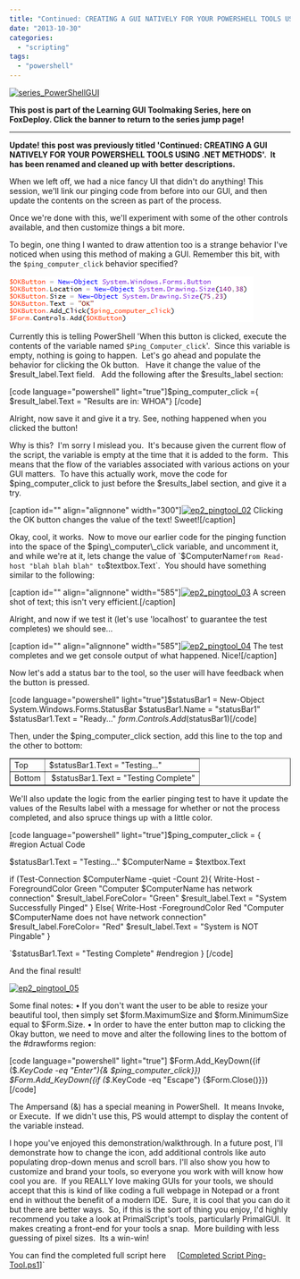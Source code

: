 ```yaml
---
title: "Continued: CREATING A GUI NATIVELY FOR YOUR POWERSHELL TOOLS USING .NET METHODS"
date: "2013-10-30"
categories: 
  - "scripting"
tags: 
  - "powershell"
---
```


[![series_PowerShellGUI](https://foxdeploy.files.wordpress.com/2015/04/series_powershellgui.png?w=705)](http://foxdeploy.com/resources/learning-gui-toolmaking-series/)

**This post is part of the Learning GUI Toolmaking Series, here on FoxDeploy. Click the banner to return to the series jump page!**

* * *

**Update! this post was previously titled 'Continued: CREATING A GUI NATIVELY FOR YOUR POWERSHELL TOOLS USING .NET METHODS'.  It has been renamed and cleaned up with better descriptions.**

When we left off, we had a nice fancy UI that didn't do anything! This session, we'll link our pinging code from before into our GUI, and then update the contents on the screen as part of the process.

Once we're done with this, we'll experiment with some of the other controls available, and then customize things a bit more.

To begin, one thing I wanted to draw attention too is a strange behavior I've noticed when using this method of making a GUI. Remember this bit, with the `$ping_computer_click` behavior specified?

[![ep2_pingtool_01](images/ep2_pingtool_01.png)](http://foxdeploy.files.wordpress.com/2013/10/ep2_pingtool_01.png)

Currently this is telling PowerShell 'When this button is clicked, execute the contents of the variable named `$Ping_Computer_click`'.  Since this variable is empty, nothing is going to happen.  Let's go ahead and populate the behavior for clicking the Ok button.   Have it change the value of the $result\_label.Text field.   Add the following after the $results\_label section:

\[code language="powershell" light="true"\]$ping\_computer\_click ={ $result\_label.Text = "Results are in: WHOA"} \[/code\]

Alright, now save it and give it a try. See, nothing happened when you clicked the button!

Why is this?  I'm sorry I mislead you.  It's because given the current flow of the script, the variable is empty at the time that it is added to the form.  This means that the flow of the variables associated with various actions on your GUI matters.  To have this actually work, move the code for $ping\_computer\_click to just before the $results\_label section, and give it a try.

\[caption id="" align="alignnone" width="300"\][![ep2_pingtool_02](http://foxdeploy.files.wordpress.com/2013/10/ep2_pingtool_02.png?w=300)](http://foxdeploy.files.wordpress.com/2013/10/ep2_pingtool_02.png) Clicking the OK button changes the value of the text! Sweet!\[/caption\]

Okay, cool, it works.  Now to move our earlier code for the pinging function into the space of the $ping\_computer\_click variable, and uncomment it, and while we're at it, lets change the value of `$ComputerName` from Read-host "blah blah blah" to `$textbox.Text`​.  You should have something similar to the following:

\[caption id="" align="alignnone" width="585"\][![ep2_pingtool_03](http://foxdeploy.files.wordpress.com/2013/10/ep2_pingtool_03.png?w=585)](http://foxdeploy.files.wordpress.com/2013/10/ep2_pingtool_03.png) A screen shot of text; this isn't very efficient.\[/caption\]

Alright, and now if we test it (let's use 'localhost' to guarantee the test completes) we should see…

\[caption id="" align="alignnone" width="585"\][![ep2_pingtool_04](http://foxdeploy.files.wordpress.com/2013/10/ep2_pingtool_04.png?w=585)](http://foxdeploy.files.wordpress.com/2013/10/ep2_pingtool_04.png) The test completes and we get console output of what happened. Nice!\[/caption\]

Now let's add a status bar to the tool, so the user will have feedback when the button is pressed.

\[code language="powershell" light="true"\]$statusBar1 = New-Object System.Windows.Forms.StatusBar $statusBar1.Name = "statusBar1" $statusBar1.Text = "Ready..." $form.Controls.Add($statusBar1)\[/code\]

Then, under the $ping\_computer\_click section, add this line to the top and the other to bottom:

<table border="1" cellspacing="0" cellpadding="0"><tbody><tr><td>Top</td><td>$statusBar1.Text = "Testing..."</td></tr><tr><td>Bottom</td><td>&nbsp;$statusBar1.Text = "Testing Complete"</td></tr></tbody></table>

We'll also update the logic from the earlier pinging test to have it update the values of the Results label with a message for whether or not the process completed, and also spruce things up with a little color.

\[code language="powershell" light="true"\]$ping\_computer\_click = { #region Actual Code

$statusBar1.Text = "Testing..." $ComputerName = $textbox.Text

if (Test-Connection $ComputerName -quiet -Count 2){ Write-Host -ForegroundColor Green "Computer $ComputerName has network connection" $result\_label.ForeColor= "Green" $result\_label.Text = "System Successfully Pinged" } Else{ Write-Host -ForegroundColor Red "Computer $ComputerName does not have network connection" $result\_label.ForeColor= "Red" $result\_label.Text = "System is NOT Pingable" }

`$statusBar1.Text = "Testing Complete" #endregion } [/code]

And the final result!

[![ep2_pingtool_05](http://foxdeploy.files.wordpress.com/2013/10/ep2_pingtool_05.png?w=585)](http://foxdeploy.files.wordpress.com/2013/10/ep2_pingtool_05.png)

Some final notes: • If you don't want the user to be able to resize your beautiful tool, then simply set $form.MaximumSize and $form.MinimumSize equal to $Form.Size. • In order to have the enter button map to clicking the Okay button, we need to move and alter the following lines to the bottom of the #drawforms region:

[code language="powershell" light="true"] $Form.Add_KeyDown({if ($_.KeyCode -eq "Enter"){& $ping_computer_click}}) $Form.Add_KeyDown({if ($_.KeyCode -eq "Escape") {$Form.Close()}})[/code]

The Ampersand (&) has a special meaning in PowerShell.  It means Invoke, or Execute.  If we didn't use this, PS would attempt to display the content of the variable instead.

I hope you've enjoyed this demonstration/walkthrough. In a future post, I'll demonstrate how to change the icon, add additional controls like auto populating drop-down menus and scroll bars. I'll also show you how to customize and brand your tools, so everyone you work with will know how cool you are.  If you REALLY love making GUIs for your tools, we should accept that this is kind of like coding a full webpage in Notepad or a front end in without the benefit of a modern IDE.  Sure, it is cool that you can do it but there are better ways.  So, if this is the sort of thing you enjoy, I'd highly recommend you take a look at PrimalScript's tools, particularly PrimalGUI.  It makes creating a front-end for your tools a snap.  More building with less guessing of pixel sizes.  Its a win-win!

You can find the completed full script here     [[Completed Script Ping-Tool.ps1](http://foxdeploy.com/code-and-scripts/completed-script-ping-tool-ps1/ "Completed Script Ping-Tool.ps1")]`
